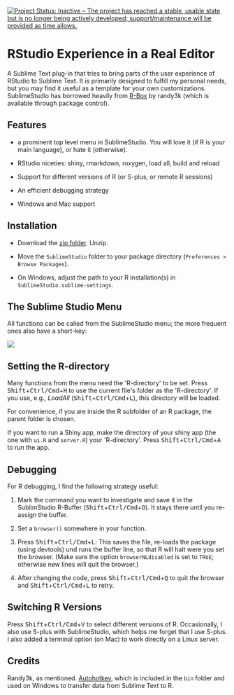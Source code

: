 [![Project Status: Inactive – The project has reached a stable, usable state but is no longer being actively developed; support/maintenance will be provided as time allows.](https://www.repostatus.org/badges/latest/inactive.svg)](https://www.repostatus.org/#inactive)


# RStudio Experience in a Real Editor

A Sublime Text plug-in that tries to bring parts of the user experience of
RStudio to Sublime Text. It is primarily designed to fulfill my personal  needs,
but you may find it useful as a template for your own customizations.
SublimeStudio has  borrowed heavily from
[R-Box](https://github.com/randy3k/R-Box) by randy3k (which is available
through package control).


## Features

- a prominent top level menu in SublimeStudio. You will love it (if R is your 
  main language), or hate it (otherwise).

- RStudio niceties: shiny, rmarkdown, roxygen, load all, build and reload

- Support for different versions of R (or S-plus, or remote R sessions)

- An efficient debugging strategy

- Windows and Mac support 


## Installation

- Download the [zip folder](https://github.com/christophsax/SublimeStudio/archive/master.zip). Unzip.

- Move the `SublimeStudio` folder to your package directory (`Preferences > Browse Packages`).

- On Windows, adjust the path to your R installation(s) in 
  `SublimeStudio.sublime-settings`.



## The Sublime Studio Menu

All functions can be called from the SublimeStudio menu; the more frequent
ones also have a short-key:

![](img/sublime-studio-menu.png)



## Setting the R-directory

Many functions from the menu need the 'R-directory' to be set. Press <kbd>Shift</kbd>+<kbd>Ctrl/Cmd</kbd>+<kbd>H</kbd> to use the current file's folder as the 'R-directory'. If
you use, e.g., *LoadAll* (<kbd>Shift</kbd>+<kbd>Ctrl/Cmd</kbd>+<kbd>L</kbd>), this directory will be loaded.

For convenience, if you are inside the R subfolder of an R package, the parent
folder is chosen.

If you want to run a Shiny app, make the directory of your shiny app (the
one with `ui.R` and `server.R`) your 'R-directory'. Press <kbd>Shift</kbd>+<kbd>Ctrl/Cmd</kbd>+<kbd>A</kbd> to run the app.


## Debugging

For R debugging, I find the following strategy useful:

1. Mark the command you want to investigate and save it in the SublimStudio 
   R-Buffer (<kbd>Shift</kbd>+<kbd>Ctrl/Cmd</kbd>+<kbd>O</kbd>). It stays there until you re-assign the buffer.

2. Set a `browser()` somewhere in your function. 

3. Press <kbd>Shift</kbd>+<kbd>Ctrl/Cmd</kbd>+<kbd>L</kbd>: This saves the file, re-loads the package (using
   devtools) und runs the buffer line, so that R will halt were you set the 
   browser. (Make sure the option `browserNLdisabled` is set to `TRUE`; 
   otherwise new lines will quit the browser.)

4. After changing the code, press <kbd>Shift</kbd>+<kbd>Ctrl/Cmd</kbd>+<kbd>Q</kbd> to quit the browser and 
   <kbd>Shift</kbd>+<kbd>Ctrl/Cmd</kbd>+<kbd>L</kbd> to retry.


## Switching R Versions

Press <kbd>Shift</kbd>+<kbd>Ctrl/Cmd</kbd>+<kbd>V</kbd> to select different versions of R. Occasionally, I also
use S-plus with SublimeStudio, which helps me forget that I use S-plus. I also
added a terminal option (on Mac) to work directly on a Linux server.

## Credits

Randy3k, as mentioned. [Autohotkey](http://www.autohotkey.com), which is
included in the `bin` folder and used on Windows to transfer data from 
Sublime Text to R.


